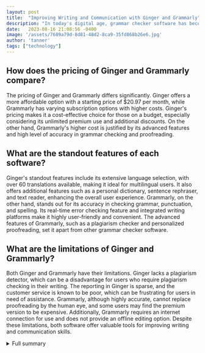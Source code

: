 ```yaml
---
layout: post
title:  "Improving Writing and Communication with Ginger and Grammarly"
description: "In today's digital age, grammar checker software has become an essential tool for writers, students, and professionals alike. Ginger and Grammarly are two leading brands in this space, offering a wide range of features and benefits. In this article, we will explore the specific features, benefits, and positive experiences of using Ginger and Grammarly, empowering individuals and organizations to enhance their writing and communication skills."
date:   2023-08-16 21:08:56 -0400
image: '/assets/7689a79d-8d81-48d2-8ca9-35fd868b26e6.jpg'
author: 'tanner'
tags: ["technology"]
---
```


## How does the pricing of Ginger and Grammarly compare?
The pricing of Ginger and Grammarly differs significantly. Ginger offers a more affordable option with a starting price of $20.97 per month, while Grammarly has varying subscription options with higher costs. Ginger's pricing makes it a cost-effective choice for those on a budget, especially considering its unlimited premium use and additional discounts. On the other hand, Grammarly's higher cost is justified by its advanced features and high level of accuracy in grammar checking and proofreading.

## What are the standout features of each software?
Ginger's standout features include its extensive language selection, with over 60 translations available, making it ideal for multilingual users. It also offers additional features such as a personal dictionary, sentence rephraser, and text reader, enhancing the overall user experience. Grammarly, on the other hand, stands out for its accuracy in checking grammar, punctuation, and spelling. Its real-time error checking feature and integrated writing platforms make it highly user-friendly and convenient. The advanced features of Grammarly, such as a plagiarism checker and personalized proofreading, set it apart from other grammar checker software.

## What are the limitations of Ginger and Grammarly?
Both Ginger and Grammarly have their limitations. Ginger lacks a plagiarism detector, which can be a disadvantage for users who require plagiarism checking in their writing. The reporting in Ginger is sparse, and the customer service is known to be poor, which can be frustrating for users in need of assistance. Grammarly, although highly accurate, cannot replace proofreading by the human eye, and some users may find the premium version to be expensive. Additionally, Grammarly requires an internet connection for use and does not provide an offline editing option. Despite these limitations, both software offer valuable tools for improving writing and communication skills.


<details>
        <summary>Full summary</summary>
<p>Introduction</p>
<p>In today's digital age, grammar checker software has become an essential tool for writers, students, and professionals alike. Two popular grammar checker software brands, Ginger and Grammarly, offer a wide range of features and benefits. It is important to understand the specifics of each software in order to make an informed decision about which one to use. In this article, we will compare and contrast the features, limitations, and user experiences of Ginger and Grammarly.</p>
<p>Ginger</p>
<p>Ginger is a powerful grammar and spell checker tool that is gaining popularity around the web. It is often compared to other grammar checking systems such as Grammarly and WhiteSmoke. Writers and content creators are interested in knowing the accuracy of grammar checking systems, their limitations, whether they check for plagiarism, the responsiveness of customer service, and if the price is worth the service. A content marketing agency conducted a thorough review and testing of Ginger to determine where it ranks among other grammar and spelling checking services.</p>
<p>One of the standout features of Ginger is its pricing. It offers a free service with limited features, as well as a premium plan with more advanced features. The pricing starts at $20.97 per month, making it a cost-effective option for those in need of a reliable grammar checker. Additionally, Ginger's language selection is a huge bonus, with over 60 language translations available. This makes it an ideal choice for multilingual users.</p>
<p>However, Ginger does have some limitations. The biggest drawback is the lack of a plagiarism detector. This can be a significant disadvantage for those who require plagiarism checking in their writing. Furthermore, the reporting in Ginger is sparse, and the customer service is known to be poor. These limitations may be a deterrent for some users.</p>
<p>On the positive side, Ginger offers unlimited premium use, meaning users can enjoy all the advanced features without any limitations. It can be installed on multiple devices, making it convenient for users who work across different platforms. The installation process is simple and user-friendly. Ginger also offers additional features such as a personal dictionary, sentence rephraser, and text reader, enhancing the overall user experience.</p>
<p>In terms of pricing, Ginger is more affordable compared to Grammarly. It also offers additional discounts on its subscription plans and provides a 7-day money-back guarantee, ensuring customer satisfaction.</p>
<p>Grammarly</p>
<p>Grammarly is an AI-powered grammar checking and proofreading tool that has earned a reputation for its accuracy and user-friendly interface. Founded in July 2009 by Max Lytvyn, Alex Shevchenko, and Dmytro Lider, Grammarly initially launched as a subscription-only app. However, it made a free version available in 2015, which contributed to its widespread popularity.</p>
<p>One of the standout features of Grammarly is its high level of accuracy in checking grammar, punctuation, and spelling. It can detect various grammatical errors and punctuation mistakes, providing suggestions to improve sentence structure and grammar. Grammarly also has a spell checker to prevent common misspellings, as well as a plagiarism checker to avoid duplication. The writing style checker enhances readability and consistency, ensuring that the writing is polished and professional.</p>
<p>Grammarly is highly user-friendly and easy to set up and use. It is available as a browser extension, add-on for MS Word, and integrated into Google Docs and Medium. This versatility allows users to seamlessly integrate Grammarly into their preferred writing platforms. The real-time error checking feature ensures fast and accurate proofreading, saving users time and effort.</p>
<p>Grammarly offers different subscription options with varying pricing. The free version provides basic features and is suitable for users with minimal grammar checking needs. The premium version, which comes at a higher cost, offers advanced features such as a plagiarism checker and personalized proofreading. While the premium version may seem costly to some users, the additional features and accuracy make it a worthwhile investment for those who require professional-level proofreading and writing assistance.</p>
<p>Grammarly is available for both desktop and mobile, allowing users to access the software on the go. It provides additional apps and tools to further polish writing, enhancing the overall writing experience. However, Grammarly does have some limitations. It does not provide an offline editing option, meaning users need an internet connection to use the software. Additionally, it cannot replace proofreading by the human eye, and some users may find the premium version to be expensive.</p>
<p>Conclusion</p>
<p>In conclusion, the choice between Ginger and Grammarly depends on personal preferences and specific needs. Both software offer unique features and benefits that cater to different users. Ginger stands out for its pricing, extensive language selection, and additional features such as a personal dictionary and text reader. However, it falls short in terms of plagiarism detection, reporting, and customer service. Grammarly excels in accuracy, user-friendliness, and integrated writing platforms. It offers advanced features like a plagiarism checker and personalized proofreading, but it may be costly for some users. Ultimately, users should consider their budget, language requirements, and the specific features they prioritize when choosing between Ginger and Grammarly.</p>
<p>Positive Experiences</p>
<p>In addition to the comparisons above, it is worth mentioning the positive experiences of implementing these grammar checker tools in organizations. An article describes how the tool has been successfully used in an organization for a year without any complaints. The tool has improved workflow and organization, allowing for more efficient and error-free communication. This positive experience underscores the effectiveness and reliability of grammar checker software in real-world scenarios.</p>
<p>Overall, Ginger and Grammarly offer valuable tools for individuals and organizations looking to improve their writing and communication skills. By understanding their features, limitations, and user experiences, users can confidently choose the software that best suits their needs and preferences.</p>
</details>